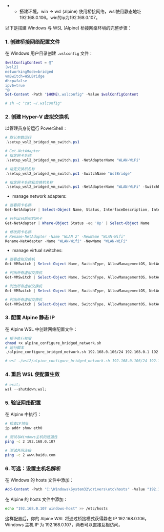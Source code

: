 
- - 搭建环境。win -> wsl (alpine) 使用桥接网络，wsl使用静态地址192.168.0.106。win的ip为192.168.0.107。

以下是搭建 Windows 与 WSL (Alpine) 桥接网络环境的完整步骤：

### 1. 创建桥接网络配置文件
在 Windows 用户目录创建 `.wslconfig` 文件：

```powershell
$wslConfigContent = @"
[wsl2]
networkingMode=bridged
vmSwitch=WSLBridge
dhcp=false
ipv6=true
"@
Set-Content -Path "$HOME\.wslconfig" -Value $wslConfigContent

# sh -c "cat ~/.wslconfig"
```

### 2. 创建 Hyper-V 虚拟交换机
以管理员身份运行 PowerShell：

```powershell
# 默认参数运行
.\setup_wsl2_bridged_vm_switch.ps1

# Get-NetAdapter
# 指定网卡名称
.\setup_wsl2_bridged_vm_switch.ps1 -NetAdapterName "WLAN-WiFi"

# 指定交换机名称
.\setup_wsl2_bridged_vm_switch.ps1 -SwitchName "WslBridge"

# 指定网卡名称和交换机名称
.\setup_wsl2_bridged_vm_switch.ps1 -NetAdapterName "WLAN-WiFi" -SwitchName "WslBridge"

```

- manage network adapters:
```powershell
# 查看网卡名称
Get-NetAdapter | Select-Object Name, Status, InterfaceDescription, InterfaceAlias, MacAddress

# 只列出已启用的网卡
Get-NetAdapter | Where-Object Status -eq 'Up' | Select-Object Name

# 修改网卡名称
# Rename-NetAdapter -Name "WLAN 2" -NewName "WLAN-Wifi"
Rename-NetAdapter -Name "WLAN-Wifi" -NewName "WLAN-WiFi"
```

- manage virtual switches:
```powershell
# 查看虚拟交换机
Get-VMSwitch | Select-Object Name, SwitchType, AllowManagementOS, NetAdapterInterfaceDescription, NetAdapterName, NetAdapter

# 列出所有虚拟交换机
Get-VMSwitch | Select-Object Name, SwitchType, AllowManagementOS, NetAdapterInterfaceDescription, NetAdapterName, NetAdapter

# 列出所有虚拟交换机
Get-VMSwitch | Select-Object Name, SwitchType, AllowManagementOS, NetAdapterInterfaceDescription, NetAdapterName, NetAdapter | Format-Table -AutoSize

# 列出所有虚拟交换机
Get-VMSwitch | Select-Object Name, SwitchType, AllowManagementOS, NetAdapterInterfaceDescription, NetAdapterName, NetAdapter | Format-Table -AutoSize | Out-String -Stream | clip
```


### 3. 配置 Alpine 静态 IP
在 Alpine WSL 中创建网络配置文件：

```bash
# 授予执行权限
chmod +x alpine_configure_bridged_network.sh
# 运行脚本
./alpine_configure_bridged_network.sh 192.168.0.106/24 192.168.0.1 192.168.0.1

# wsl ./wsl2/alpine_configure_bridged_network.sh 192.168.0.106/24 192.168.0.1 192.168.0.1
```

### 4. 重启 WSL 使配置生效
```powershell
# exit;
wsl --shutdown;wsl;
```

### 5. 验证网络配置
在 Alpine 中执行：

```bash
# 检查IP地址
ip addr show eth0

# 测试与Windows主机的连通性
ping -c 2 192.168.0.107

# 测试外网连接
ping -c 2 www.baidu.com
```

### 6. 可选：设置主机名解析
在 Windows 的 hosts 文件中添加：

```powershell
Add-Content -Path "C:\Windows\System32\drivers\etc\hosts" -Value "192.168.0.106 alpine-wsl"
```

在 Alpine 的 hosts 文件中添加：

```bash
echo "192.168.0.107 windows-host" >> /etc/hosts
```

这样配置后，你的 Alpine WSL 将通过桥接模式获得静态 IP 192.168.0.106，Windows 主机 IP 为 192.168.0.107，两者可以直接互相访问。